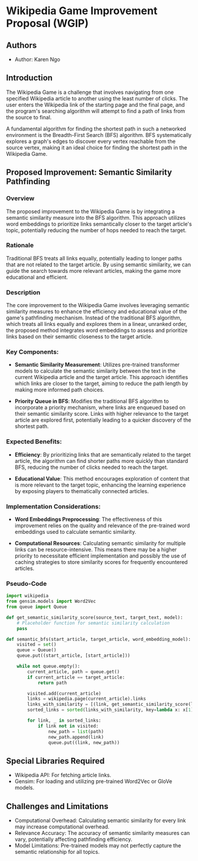 # Wikipedia Game Improvement Proposal (WGIP)

## Authors
- Author: Karen Ngo

## Introduction
The Wikipedia Game is a challenge that involves navigating from one specified Wikipedia article to another using the least number of clicks. The user enters the Wikipedia link of the starting page and the final page, and the program's searching algorithm will attempt to find a path of links from the source to final.

A fundamental algorithm for finding the shortest path in such a networked environment is the Breadth-First Search (BFS) algorithm. BFS systematically explores a graph's edges to discover every vertex reachable from the source vertex, making it an ideal choice for finding the shortest path in the Wikipedia Game.

## Proposed Improvement: Semantic Similarity Pathfinding

### Overview
The proposed improvement to the Wikipedia Game is by integrating a semantic similarity measure into the BFS algorithm. This approach utilizes word embeddings to prioritize links semantically closer to the target article's topic, potentially reducing the number of hops needed to reach the target.

### Rationale
Traditional BFS treats all links equally, potentially leading to longer paths that are not related to the target article. By using semantic similarity, we can guide the search towards more relevant articles, making the game more educational and efficient.

### Description
The core improvement to the Wikipedia Game involves leveraging semantic similarity measures to enhance the efficiency and educational value of the game's pathfinding mechanism. Instead of the traditional BFS algorithm, which treats all links equally and explores them in a linear, unranked order, the proposed method integrates word embeddings to assess and prioritize links based on their semantic closeness to the target article.

### Key Components:

- **Semantic Similarity Measurement**: Utilizes pre-trained transformer models to calculate the semantic similarity between the text in the current Wikipedia article and the target article. This approach identifies which links are  closer to the target, aiming to reduce the path length by making more informed path choices.

- **Priority Queue in BFS**: Modifies the traditional BFS algorithm to incorporate a priority mechanism, where links are enqueued based on their semantic similarity score. Links with higher relevance to the target article are explored first, potentially leading to a quicker discovery of the shortest path.

### Expected Benefits:

- **Efficiency**: By prioritizing links that are semantically related to the target article, the algorithm can find shorter paths more quickly than standard BFS, reducing the number of clicks needed to reach the target.
  
- **Educational Value**: This method encourages exploration of content that is more relevant to the target topic, enhancing the learning experience by exposing players to thematically connected articles.

### Implementation Considerations:

- **Word Embeddings Preprocessing**: The effectiveness of this improvement relies on the quality and relevance of the pre-trained word embeddings used to calculate semantic similarity.
  
- **Computational Resources**: Calculating semantic similarity for multiple links can be resource-intensive. This means there may be a higher priority to necessitate efficient implementation and possibly the use of caching strategies to store similarity scores for frequently encountered articles.


### Pseudo-Code

```python
import wikipedia
from gensim.models import Word2Vec
from queue import Queue

def get_semantic_similarity_score(source_text, target_text, model):
    # Placeholder function for semantic similarity calculation
    pass

def semantic_bfs(start_article, target_article, word_embedding_model):
    visited = set()
    queue = Queue()
    queue.put((start_article, [start_article]))

    while not queue.empty():
        current_article, path = queue.get()
        if current_article == target_article:
            return path

        visited.add(current_article)
        links = wikipedia.page(current_article).links
        links_with_similarity = [(link, get_semantic_similarity_score(link, target_article, word_embedding_model)) for link in links if link not in visited]
        sorted_links = sorted(links_with_similarity, key=lambda x: x[1], reverse=True)

        for link, _ in sorted_links:
            if link not in visited:
                new_path = list(path)
                new_path.append(link)
                queue.put((link, new_path))


```
## Special Libraries Required
- Wikipedia API: For fetching article links.
- Gensim: For loading and utilizing pre-trained Word2Vec or GloVe models.

## Challenges and Limitations
- Computational Overhead: Calculating semantic similarity for every link may increase computational overhead.
- Relevance Accuracy: The accuracy of semantic similarity measures can vary, potentially affecting pathfinding efficiency.
- Model Limitations: Pre-trained models may not perfectly capture the semantic relationship for all topics.

